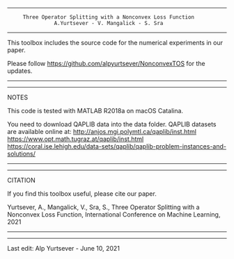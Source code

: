 ---------------------------------------------------------------------------
         Three Operator Splitting with a Nonconvex Loss Function
        		   A.Yurtsever - V. Mangalick - S. Sra
---------------------------------------------------------------------------
This toolbox includes the source code for the numerical experiments in our
paper.

Please follow <https://github.com/alpyurtsever/NonconvexTOS> for the 
updates. 

---------------------------------------------------------------------------
---------------------------------------------------------------------------

NOTES

This code is tested with MATLAB R2018a on macOS Catalina.

You need to download QAPLIB data into the data folder. 
QAPLIB datasets are available online at:
http://anjos.mgi.polymtl.ca/qaplib/inst.html
https://www.opt.math.tugraz.at/qaplib/inst.html
https://coral.ise.lehigh.edu/data-sets/qaplib/qaplib-problem-instances-and-solutions/

---------------------------------------------------------------------------
---------------------------------------------------------------------------

CITATION

If you find this toolbox useful, please cite our paper.

Yurtsever, A., Mangalick, V., Sra, S., 
Three Operator Splitting with a Nonconvex Loss Function, 
International Conference on Machine Learning, 2021

---------------------------------------------------------------------------
---------------------------------------------------------------------------

Last edit: Alp Yurtsever - June 10, 2021
